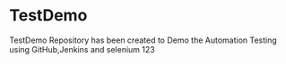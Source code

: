 # TestDemo
TestDemo Repository has been created to Demo the Automation Testing using GitHub,Jenkins and selenium 
123
